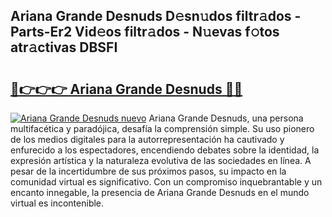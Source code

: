 ## Ariana Grande Desnuds D𝚎sn𝚞dos filtr𝚊dos - Parts-Er2 Vid𝚎os filtr𝚊dos - N𝚞evas f𝚘tos atr𝚊ctivas DBSFI

# <h2><a href="http://mb43x7.tromn.icu/?c=Ariana+Grande+Desnuds">🔗👉👉👉 Ariana Grande Desnuds 🔗🔗</a></h2>

[![Ariana Grande Desnuds nuevo](https://i.imgur.com/pEAQMta.gif)](http://mb43x7.tromn.icu/?c=Ariana+Grande+Desnuds)
Ariana Grande Desnuds, una persona multifacética y paradójica, desafía la comprensión simple. Su uso pionero de los medios digitales para la autorrepresentación ha cautivado y enfurecido a los espectadores, encendiendo debates sobre la identidad, la expresión artística y la naturaleza evolutiva de las sociedades en línea. A pesar de la incertidumbre de sus próximos pasos, su impacto en la comunidad virtual es significativo. Con un compromiso inquebrantable y un encanto innegable, la presencia de Ariana Grande Desnuds en el mundo virtual es incontenible.
